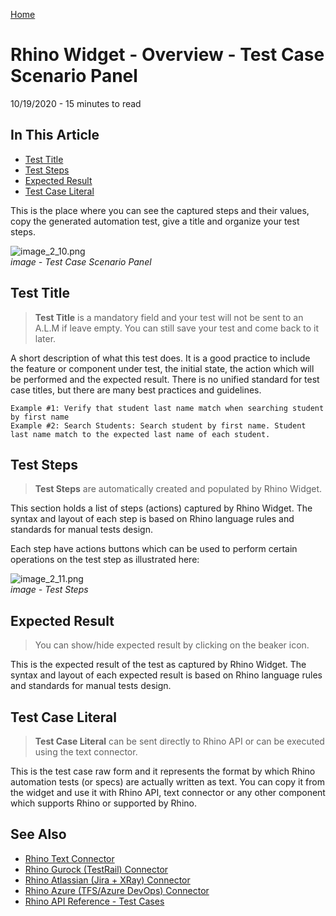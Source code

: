[Home](../Home.md 'Home') 

# Rhino Widget - Overview - Test Case Scenario Panel
10/19/2020 - 15 minutes to read

## In This Article
* [Test Title](#test-title)
* [Test Steps](#test-steps)
* [Expected Result](#expected-result)
* [Test Case Literal](#test-case-literal)

This is the place where you can see the captured steps and their values, copy the generated automation test, give a title and organize your test steps.  

![image_2_10.png](../../images/image_2_10.png)  
_image - Test Case Scenario Panel_

## Test Title
> **Test Title** is a mandatory field and your test will not be sent to an A.L.M if leave empty. You can still save your test and come back to it later.  

A short description of what this test does. It is a good practice to include the feature or component under test, the initial state, the action which will be performed and the expected result. There is no unified standard for test case titles, but there are many best practices and guidelines.  

```
Example #1: Verify that student last name match when searching student by first name
Example #2: Search Students: Search student by first name. Student last name match to the expected last name of each student.
```

## Test Steps
> **Test Steps** are automatically created and populated by Rhino Widget.  

This section holds a list of steps (actions) captured by Rhino Widget. The syntax and layout of each step is based on Rhino language rules and standards for manual tests design.  

Each step have actions buttons which can be used to perform certain operations on the test step as illustrated here:  

![image_2_11.png](../../images/image_2_11.png)  
_image - Test Steps_

## Expected Result
> You can show/hide expected result by clicking on the beaker icon.  

This is the expected result of the test as captured by Rhino Widget. The syntax and layout of each expected result is based on Rhino language rules and standards for manual tests design. 

## Test Case Literal
> **Test Case Literal** can be sent directly to Rhino API or can be executed using the text connector.  

This is the test case raw form and it represents the format by which Rhino automation tests (or specs) are actually written as text. You can copy it from the widget and use it with Rhino API, text connector or any other component which supports Rhino or supported by Rhino.

## See Also
* [Rhino Text Connector](https://github.com/savanna-projects/rhino-connectors-text)
* [Rhino Gurock (TestRail) Connector](https://github.com/savanna-projects/rhino-connectors-gurock)
* [Rhino Atlassian (Jira + XRay) Connector](https://github.com/savanna-projects/rhino-connectors-atlassian)
* [Rhino Azure (TFS/Azure DevOps) Connector](https://github.com/savanna-projects/rhino-connectors-azure)
* [Rhino API Reference - Test Cases](../ApiReference/TestCases.md 'TestCases')